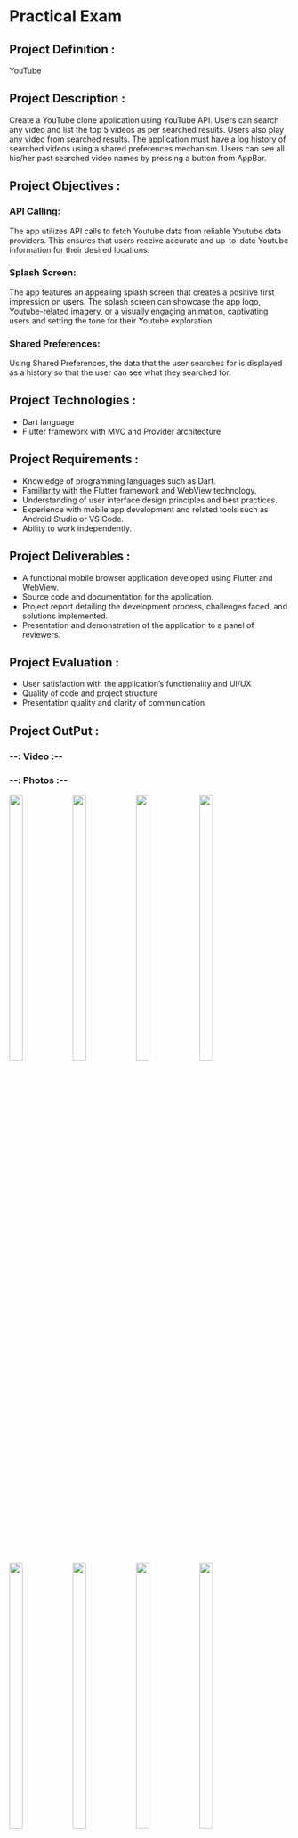 # Practical Exam 

## Project Definition :

YouTube

## Project Description :
Create a YouTube clone application using YouTube API. Users can search any video and list the top 5 videos as per searched results. Users also play any video from searched results. The application must have a log history of searched videos using a shared preferences mechanism. Users can see all his/her past searched video names by pressing a button from AppBar.

## Project Objectives :

### API Calling:
The app utilizes API calls to fetch Youtube data from reliable Youtube data providers. This ensures that users receive accurate and up-to-date Youtube information for their desired locations.

### Splash Screen: 
The app features an appealing splash screen that creates a positive first impression on users. The splash screen can showcase the app logo, Youtube-related imagery, or a visually engaging animation, captivating users and setting the tone for their Youtube exploration.

### Shared Preferences:  

Using Shared Preferences, the data that the user searches for is displayed as a history so that the user can see what they searched for.


## Project Technologies :

- Dart language
- Flutter framework with MVC and Provider architecture

## Project Requirements :

- Knowledge of programming languages such as Dart.
- Familiarity with the Flutter framework and WebView technology.
- Understanding of user interface design principles and best practices.
- Experience with mobile app development and related tools such as Android Studio or VS Code.
- Ability to work independently.

## Project Deliverables :

- A functional mobile browser application developed using Flutter and WebView.
- Source code and documentation for the application.
- Project report detailing the development process, challenges faced, and solutions implemented.
- Presentation and demonstration of the application to a panel of reviewers.

## Project Evaluation :

- User satisfaction with the application’s functionality and UI/UX
- Quality of code and project structure
- Presentation quality and clarity of communication

## Project OutPut :

### --: Video :--


### --: Photos :--

<p>
  <img align = "left"  src = "https://github.com/SJaynesh/Exam_Youtube/assets/115562979/67180eae-89da-486a-a237-0c27e653f8b7.png" width=22% height=35% >
  
  <img align = "left"  src = "https://github.com/SJaynesh/Exam_Youtube/assets/115562979/22bfe321-aacc-439b-992a-dc9e5ce5e746.png" width=22% height=35% >
 
  <img align = "left"  src = "https://github.com/SJaynesh/Exam_Youtube/assets/115562979/2b6f6be0-cc04-404f-a23d-8d359c415793.png" width=22% height=35% >
 
  <img  src = "https://github.com/SJaynesh/Exam_Youtube/assets/115562979/82042f54-ba89-49c4-8b60-ce6d6dbb41fc.png" width=22% height=35% >
</P>

<p>
  <img align = "left"  src = "https://github.com/SJaynesh/Exam_Youtube/assets/115562979/53d4d1c7-bc54-4053-897a-e0b43128ee9e.png" width=22% height=35% >
  
  <img align = "left"  src = "https://github.com/SJaynesh/Exam_Youtube/assets/115562979/f04ce6ac-b0f8-424a-87e4-bd6b1e769612.png" width=22% height=35% >
 
  <img align = "left"  src = "https://github.com/SJaynesh/Exam_Youtube/assets/115562979/e686ab8c-3461-466b-aba5-59b6280bab9f.png" width=22% height=35% >
 
  <img  src = "https://github.com/SJaynesh/Exam_Youtube/assets/115562979/3890c891-fc75-490d-985d-568af13bdf20.png" width=22% height=35% >
</P>

  <p>
  <img align = "left"  src = "https://github.com/SJaynesh/Exam_Youtube/assets/115562979/b67bf127-12d2-42c4-890c-01a00875bb6e.png" width=22% height=35% >
  
  <img align = "left"  src = "https://github.com/SJaynesh/Exam_Youtube/assets/115562979/30220842-95d2-41b2-aafe-fc7d63d69c67.png" width=22% height=35% >
 
  <img align = "left"  src = "https://github.com/SJaynesh/Exam_Youtube/assets/115562979/5d8d7041-2784-4db3-a896-8ca06f625887.png" width=22% height=35% >
 
  <img  src = "https://github.com/SJaynesh/Exam_Youtube/assets/115562979/8bc8c6a3-3685-4dee-b7b4-5eb662137cdd.png" width=22% height=35% >
</P>
  
  
  <p>
  <img align = "left"  src = "https://github.com/SJaynesh/Exam_Youtube/assets/115562979/6a7997f4-aa5d-457c-9dfb-ce427d14dd32.png" width=22% height=35% >
  
  <img align = "left"  src = "https://github.com/SJaynesh/Exam_Youtube/assets/115562979/0352546c-ab97-4fa7-879e-81571aba276b.png" width=22% height=35% >
 
  <img  src = "https://github.com/SJaynesh/Exam_Youtube/assets/115562979/72050570-08a9-414c-877b-e37959900e86.png" width=22% height=35% >
</P>
